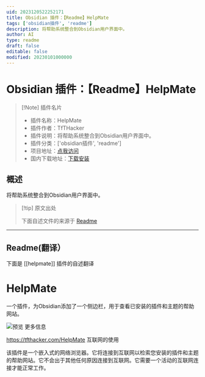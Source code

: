 ```yaml
---
uid: 2023120522252171
title: Obsidian 插件：【Readme】HelpMate
tags: ['obsidian插件', 'readme']
description: 将帮助系统整合到Obsidian用户界面中。
author: AI
type: readme
draft: false
editable: false
modified: 20230101000000
---
```


# Obsidian 插件：【Readme】HelpMate

> [!Note] 插件名片
> - 插件名称：HelpMate
> - 插件作者：TfTHacker
> - 插件说明：将帮助系统整合到Obsidian用户界面中。
> - 插件分类：['obsidian插件', 'readme']
> - 项目地址：[点我访问](https://github.com/TfTHacker/obsidian42-HelpMate)
> - 国内下载地址：[下载安装](https://pkmer.cn/products/plugin/pluginMarket/?helpmate)

## 概述

将帮助系统整合到Obsidian用户界面中。



> [!tip] 原文出处
> 
>下面自述文件的来源于 [Readme](https://ghproxy.net/https://raw.githubusercontent.com/TfTHacker/obsidian42-HelpMate/main/README.md)
> 

---

## Readme(翻译）

下面是 [[helpmate]] 插件的自述翻译


# HelpMate

一个插件，为Obsidian添加了一个侧边栏，用于查看已安装的插件和主题的帮助网站。

![预览](preview.png)
更多信息

https://tfthacker.com/HelpMate
互联网的使用

该插件是一个嵌入式的网络浏览器。它将连接到互联网以检索您安装的插件和主题的帮助网站。它不会出于其他任何原因连接到互联网。它需要一个活动的互联网连接才能正常工作。



